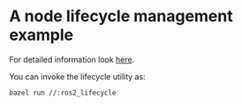 # A node lifecycle management example

For detailed information look [here](https://github.com/ros2/demos/tree/0.20.2/lifecycle).

You can invoke the lifecycle utility as:

```sh
bazel run //:ros2_lifecycle
```
